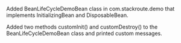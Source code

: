 Added BeanLifeCycleDemoBean class in com.stackroute.demo that implements InitializingBean and DisposableBean.

Added two methods customInit() and customDestroy() to the BeanLifeCycleDemoBean class and printed custom messages.